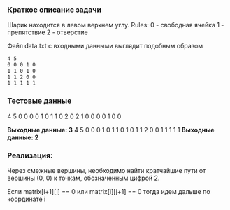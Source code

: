 ### Краткое описание задачи

Шарик находится в левом верхнем углу.
Rules:
0 - свободная ячейка
1 - препятствие
2 - отверстие

Файл data.txt с входными данными выглядит подобным образом

```
4 5
0 0 0 1 0
1 1 0 1 0
1 1 2 0 0
1 1 1 1 1
```

### Тестовые данные
4 5
0 0 0 0 1
0 1 1 0 2
0 2 1 0 0
0 0 1 0 0


**Выходные данные: 3**
4 5
0 0 0 1 0
1 1 0 1 0
1 1 2 0 0
1 1 1 1 1
**Выходные данные: 2**

### Реализация:

Через смежные вершины, необходимо найти кратчайшие пути от вершины (0, 0) к точкам, обозначенным цифрой 2.

Если matrix[i+1][j] == 0 или matrix[i][j+1] == 0 тогда идем дальше по координате i


